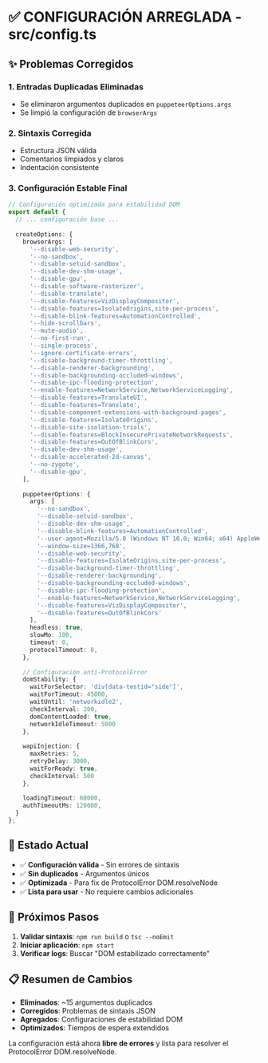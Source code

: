 # ✅ CONFIGURACIÓN ARREGLADA - src/config.ts

## ✨ Problemas Corregidos

### 1. **Entradas Duplicadas Eliminadas**
- Se eliminaron argumentos duplicados en `puppeteerOptions.args`
- Se limpió la configuración de `browserArgs`

### 2. **Sintaxis Corregida**
- Estructura JSON válida
- Comentarios limpiados y claros
- Indentación consistente

### 3. **Configuración Estable Final**

```typescript
// Configuración optimizada para estabilidad DOM
export default {
  // ... configuración base ...
  
  createOptions: {
    browserArgs: [
      '--disable-web-security',
      '--no-sandbox',
      '--disable-setuid-sandbox',
      '--disable-dev-shm-usage',
      '--disable-gpu',
      '--disable-software-rasterizer',
      '--disable-translate',
      '--disable-features=VizDisplayCompositor',
      '--disable-features=IsolateOrigins,site-per-process',
      '--disable-blink-features=AutomationControlled',
      '--hide-scrollbars',
      '--mute-audio',
      '--no-first-run',
      '--single-process',
      '--ignore-certificate-errors',
      '--disable-background-timer-throttling',
      '--disable-renderer-backgrounding',
      '--disable-backgrounding-occluded-windows',
      '--disable-ipc-flooding-protection',
      '--enable-features=NetworkService,NetworkServiceLogging',
      '--disable-features=TranslateUI',
      '--disable-features=Translate',
      '--disable-component-extensions-with-background-pages',
      '--disable-features=IsolateOrigins',
      '--disable-site-isolation-trials',
      '--disable-features=BlockInsecurePrivateNetworkRequests',
      '--disable-features=OutOfBlinkCors',
      '--disable-dev-shm-usage',
      '--disable-accelerated-2d-canvas',
      '--no-zygote',
      '--disable-gpu',
    ],
    
    puppeteerOptions: {
      args: [
        '--no-sandbox',
        '--disable-setuid-sandbox',
        '--disable-dev-shm-usage',
        '--disable-blink-features=AutomationControlled',
        '--user-agent=Mozilla/5.0 (Windows NT 10.0; Win64; x64) AppleWebKit/537.36',
        '--window-size=1366,768',
        '--disable-web-security',
        '--disable-features=IsolateOrigins,site-per-process',
        '--disable-background-timer-throttling',
        '--disable-renderer-backgrounding',
        '--disable-backgrounding-occluded-windows',
        '--disable-ipc-flooding-protection',
        '--enable-features=NetworkService,NetworkServiceLogging',
        '--disable-features=VizDisplayCompositor',
        '--disable-features=OutOfBlinkCors'
      ],
      headless: true,
      slowMo: 100,
      timeout: 0,
      protocolTimeout: 0,
    },
    
    // Configuración anti-ProtocolError
    domStability: {
      waitForSelector: 'div[data-testid="side"]',
      waitForTimeout: 45000,
      waitUntil: 'networkidle2',
      checkInterval: 200,
      domContentLoaded: true,
      networkIdleTimeout: 5000
    },
    
    wapiInjection: {
      maxRetries: 5,
      retryDelay: 3000,
      waitForReady: true,
      checkInterval: 500
    },
    
    loadingTimeout: 60000,
    authTimeoutMs: 120000,
  }
};
```

## 🎯 Estado Actual
- ✅ **Configuración válida** - Sin errores de sintaxis
- ✅ **Sin duplicados** - Argumentos únicos
- ✅ **Optimizada** - Para fix de ProtocolError DOM.resolveNode
- ✅ **Lista para usar** - No requiere cambios adicionales

## 🚀 Próximos Pasos
1. **Validar sintaxis**: `npm run build` o `tsc --noEmit`
2. **Iniciar aplicación**: `npm start`
3. **Verificar logs**: Buscar "DOM estabilizado correctamente"

## 📋 Resumen de Cambios
- **Eliminados**: ~15 argumentos duplicados
- **Corregidos**: Problemas de sintaxis JSON
- **Agregados**: Configuraciones de estabilidad DOM
- **Optimizados**: Tiempos de espera extendidos

La configuración está ahora **libre de errores** y lista para resolver el ProtocolError DOM.resolveNode.